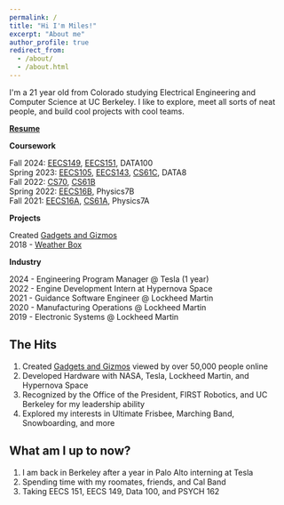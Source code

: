 ```yaml
---
permalink: /
title: "Hi I'm Miles!"
excerpt: "About me"
author_profile: true
redirect_from: 
  - /about/
  - /about.html
--- 
```


I'm a 21 year old from Colorado studying Electrical Engineering and Computer Science at UC Berkeley. I like to explore, meet all sorts of neat people, and build cool projects with cool teams.

**[Resume](https://drive.google.com/file/d/1YTDmHMF5yKJwjE9xgHRStzbapqTyWHEv/view?usp=sharing)**

**Coursework**

Fall 2024: [EECS149](https://www2.eecs.berkeley.edu/Courses/EECS149/), [EECS151](https://www2.eecs.berkeley.edu/Courses/EECS151/), DATA100 <br />
Spring 2023: [EECS105](https://www2.eecs.berkeley.edu/Courses/EE105/), [EECS143](https://www2.eecs.berkeley.edu/Courses/EE143/), [CS61C](https://www2.eecs.berkeley.edu/Courses/CS61C/), DATA8 <br />
Fall 2022: [CS70](https://www2.eecs.berkeley.edu/Courses/CS70/), [CS61B](https://www2.eecs.berkeley.edu/Courses/CS61B/) <br />
Spring 2022: [EECS16B](https://www2.eecs.berkeley.edu/Courses/EECS16B/), Physics7B <br />
Fall 2021: [EECS16A](https://www2.eecs.berkeley.edu/Courses/EECS16A/), [CS61A](https://www2.eecs.berkeley.edu/Courses/CS61A/), Physics7A <br />

**Projects**

Created [Gadgets and Gizmos](https://www.hackster.io/milesnash_) <br />
2018 - [Weather Box](https://www.hackster.io/milesnash_/multi-functional-display-for-weather-time-and-date-0827ca) <br />

**Industry**

2024 - Engineering Program Manager @ Tesla (1 year) <br /> 
2022 - Engine Development Intern at Hypernova Space <br />
2021 - Guidance Software Engineer @ Lockheed Martin <br />
2020 - Manufacturing Operations @ Lockheed Martin <br />
2019 - Electronic Systems @ Lockheed Martin <br />



The Hits
------
1. Created [Gadgets and Gizmos](https://www.hackster.io/milesnash_) viewed by over 50,000 people online
1. Developed Hardware with NASA, Tesla, Lockheed Martin, and Hypernova Space
1. Recognized by the Office of the President, FIRST Robotics, and UC Berkeley for my leadership ability
1. Explored my interests in Ultimate Frisbee, Marching Band, Snowboarding, and more

What am I up to now?
------
1. I am back in Berkeley after a year in Palo Alto interning at Tesla
1. Spending time with my roomates, friends, and Cal Band
1. Taking EECS 151, EECS 149, Data 100, and PSYCH 162


